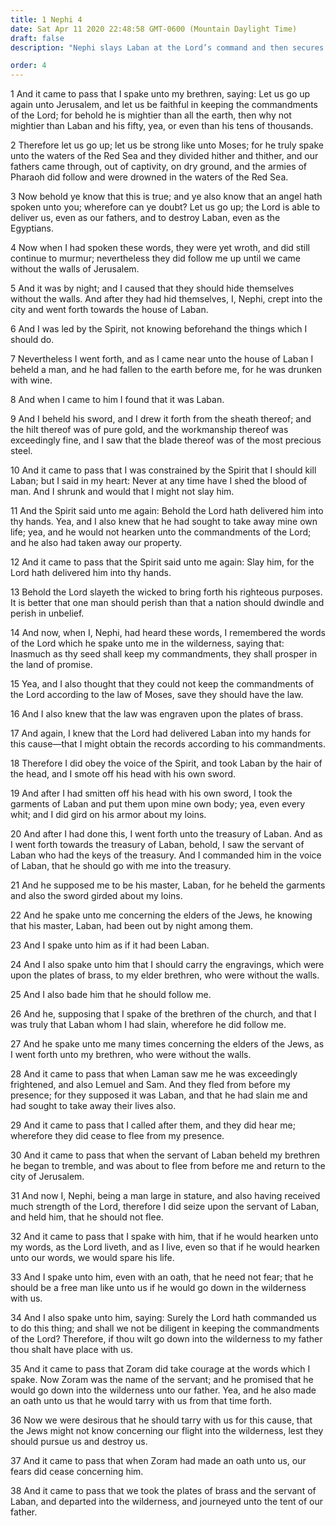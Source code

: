 ```yaml
---
title: 1 Nephi 4
date: Sat Apr 11 2020 22:48:58 GMT-0600 (Mountain Daylight Time)
draft: false
description: "Nephi slays Laban at the Lord’s command and then secures the plates of brass by stratagem—Zoram chooses to join Lehi’s family in the wilderness. About 600–592 B.C."

order: 4
---
```

    
1 And it came to pass that I spake unto my brethren, saying: Let us go up again unto Jerusalem, and let us be faithful in keeping the commandments of the Lord; for behold he is mightier than all the earth, then why not mightier than Laban and his fifty, yea, or even than his tens of thousands.

2 Therefore let us go up; let us be strong like unto Moses; for he truly spake unto the waters of the Red Sea and they divided hither and thither, and our fathers came through, out of captivity, on dry ground, and the armies of Pharaoh did follow and were drowned in the waters of the Red Sea.

3 Now behold ye know that this is true; and ye also know that an angel hath spoken unto you; wherefore can ye doubt? Let us go up; the Lord is able to deliver us, even as our fathers, and to destroy Laban, even as the Egyptians.

4 Now when I had spoken these words, they were yet wroth, and did still continue to murmur; nevertheless they did follow me up until we came without the walls of Jerusalem.

5 And it was by night; and I caused that they should hide themselves without the walls. And after they had hid themselves, I, Nephi, crept into the city and went forth towards the house of Laban.

6 And I was led by the Spirit, not knowing beforehand the things which I should do.

7 Nevertheless I went forth, and as I came near unto the house of Laban I beheld a man, and he had fallen to the earth before me, for he was drunken with wine.

8 And when I came to him I found that it was Laban.

9 And I beheld his sword, and I drew it forth from the sheath thereof; and the hilt thereof was of pure gold, and the workmanship thereof was exceedingly fine, and I saw that the blade thereof was of the most precious steel.

10 And it came to pass that I was constrained by the Spirit that I should kill Laban; but I said in my heart: Never at any time have I shed the blood of man. And I shrunk and would that I might not slay him.

11 And the Spirit said unto me again: Behold the Lord hath delivered him into thy hands. Yea, and I also knew that he had sought to take away mine own life; yea, and he would not hearken unto the commandments of the Lord; and he also had taken away our property.

12 And it came to pass that the Spirit said unto me again: Slay him, for the Lord hath delivered him into thy hands.

13 Behold the Lord slayeth the wicked to bring forth his righteous purposes. It is better that one man should perish than that a nation should dwindle and perish in unbelief.

14 And now, when I, Nephi, had heard these words, I remembered the words of the Lord which he spake unto me in the wilderness, saying that: Inasmuch as thy seed shall keep my commandments, they shall prosper in the land of promise.

15 Yea, and I also thought that they could not keep the commandments of the Lord according to the law of Moses, save they should have the law.

16 And I also knew that the law was engraven upon the plates of brass.

17 And again, I knew that the Lord had delivered Laban into my hands for this cause—that I might obtain the records according to his commandments.

18 Therefore I did obey the voice of the Spirit, and took Laban by the hair of the head, and I smote off his head with his own sword.

19 And after I had smitten off his head with his own sword, I took the garments of Laban and put them upon mine own body; yea, even every whit; and I did gird on his armor about my loins.

20 And after I had done this, I went forth unto the treasury of Laban. And as I went forth towards the treasury of Laban, behold, I saw the servant of Laban who had the keys of the treasury. And I commanded him in the voice of Laban, that he should go with me into the treasury.

21 And he supposed me to be his master, Laban, for he beheld the garments and also the sword girded about my loins.

22 And he spake unto me concerning the elders of the Jews, he knowing that his master, Laban, had been out by night among them.

23 And I spake unto him as if it had been Laban.

24 And I also spake unto him that I should carry the engravings, which were upon the plates of brass, to my elder brethren, who were without the walls.

25 And I also bade him that he should follow me.

26 And he, supposing that I spake of the brethren of the church, and that I was truly that Laban whom I had slain, wherefore he did follow me.

27 And he spake unto me many times concerning the elders of the Jews, as I went forth unto my brethren, who were without the walls.

28 And it came to pass that when Laman saw me he was exceedingly frightened, and also Lemuel and Sam. And they fled from before my presence; for they supposed it was Laban, and that he had slain me and had sought to take away their lives also.

29 And it came to pass that I called after them, and they did hear me; wherefore they did cease to flee from my presence.

30 And it came to pass that when the servant of Laban beheld my brethren he began to tremble, and was about to flee from before me and return to the city of Jerusalem.

31 And now I, Nephi, being a man large in stature, and also having received much strength of the Lord, therefore I did seize upon the servant of Laban, and held him, that he should not flee.

32 And it came to pass that I spake with him, that if he would hearken unto my words, as the Lord liveth, and as I live, even so that if he would hearken unto our words, we would spare his life.

33 And I spake unto him, even with an oath, that he need not fear; that he should be a free man like unto us if he would go down in the wilderness with us.

34 And I also spake unto him, saying: Surely the Lord hath commanded us to do this thing; and shall we not be diligent in keeping the commandments of the Lord? Therefore, if thou wilt go down into the wilderness to my father thou shalt have place with us.

35 And it came to pass that Zoram did take courage at the words which I spake. Now Zoram was the name of the servant; and he promised that he would go down into the wilderness unto our father. Yea, and he also made an oath unto us that he would tarry with us from that time forth.

36 Now we were desirous that he should tarry with us for this cause, that the Jews might not know concerning our flight into the wilderness, lest they should pursue us and destroy us.

37 And it came to pass that when Zoram had made an oath unto us, our fears did cease concerning him.

38 And it came to pass that we took the plates of brass and the servant of Laban, and departed into the wilderness, and journeyed unto the tent of our father.

